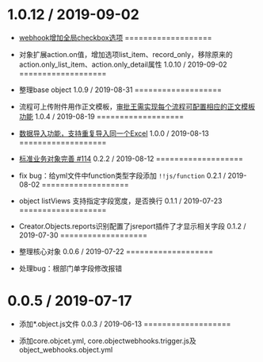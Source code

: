 1.0.12 / 2019-09-02
===================

  * [webhook增加全局checkbox选项](https://github.com/steedos/workflow/issues/2035)
===================

  * 对象扩展action.on值，增加选项list_item、record_only，移除原来的action.only_list_item、action.only_detail属性
1.0.10 / 2019-09-02
===================

  * 整理base object
1.0.9 / 2019-08-31
===================

  * 流程可上传附件用作正文模板，[审批王需实现每个流程可配置相应的正文模板功能](https://github.com/steedos/workflow/issues/2045)
1.0.4 / 2019-08-19
===================

  * [数据导入功能，支持重复导入同一个Excel](https://github.com/steedos/object-server/issues/109)
1.0.0 / 2019-08-13
===================

  * [标准业务对象完善 #114](https://github.com/steedos/object-server/issues/114)
0.2.2 / 2019-08-12
===================

  * fix bug：给yml文件中function类型字段添加 `!!js/function`
0.2.1 / 2019-08-02
===================

  * object listViews 支持指定字段宽度，是否换行
0.1.1 / 2019-07-23
===================

  * Creator.Objects.reports识别配置了jsreport插件了才显示相关字段
0.1.2 / 2019-07-30
===================

  * 整理核心对象
0.0.6 / 2019-07-22
===================

  * 处理bug：根部门单字段修改报错

0.0.5 / 2019-07-17
===================

  * 添加*.object.js文件
0.0.3 / 2019-06-13
===================

  * 添加core.objcet.yml, core.objectwebhooks.trigger.js及object_webhooks.object.yml